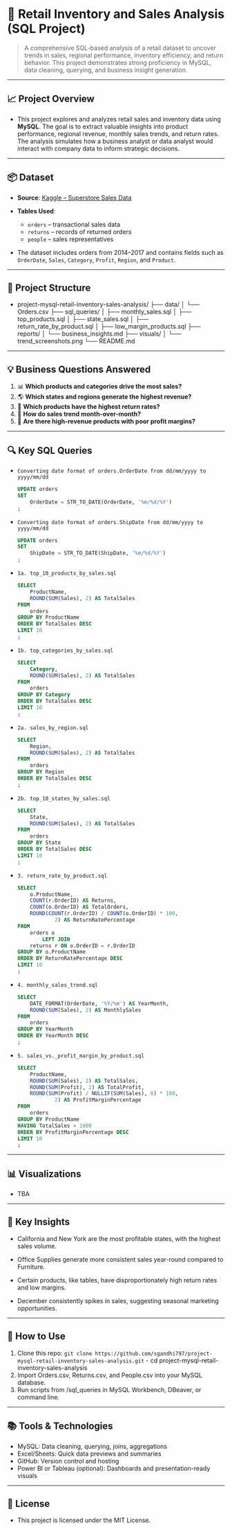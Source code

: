 # 🛒 Retail Inventory and Sales Analysis (SQL Project)

> A comprehensive SQL-based analysis of a retail dataset to uncover trends in sales, regional performance, inventory efficiency, and return behavior. This project demonstrates strong proficiency in MySQL, data cleaning, querying, and business insight generation.

---

## 📈 Project Overview

- This project explores and analyzes retail sales and inventory data using **MySQL**. The goal is to extract valuable insights into product performance, regional revenue, monthly sales trends, and return rates. The analysis simulates how a business analyst or data analyst would interact with company data to inform strategic decisions.

---

## 📦 Dataset

- **Source**: [Kaggle – Superstore Sales Data](https://www.kaggle.com/datasets/vivek468/superstore-dataset-final)
- **Tables Used**:
  - `orders` – transactional sales data
  - `returns` – records of returned orders
  - `people` – sales representatives

- The dataset includes orders from 2014–2017 and contains fields such as `OrderDate`, `Sales`, `Category`, `Profit`, `Region`, and `Product`.

---

## 🧱 Project Structure

- project-mysql-retail-inventory-sales-analysis/ 
├── data/ 
│ └── Orders.csv 
├── sql_queries/ 
│ ├── monthly_sales.sql 
│ ├── top_products.sql 
│ ├── state_sales.sql 
│ ├── return_rate_by_product.sql 
│ ├── low_margin_products.sql 
├── reports/ 
│ └── business_insights.md 
├── visuals/ 
│ └── trend_screenshots.png 
└── README.md

---

## 💡 Business Questions Answered

1. 📊 **Which products and categories drive the most sales?**
2. 🌎 **Which states and regions generate the highest revenue?**
3. 🔁 **Which products have the highest return rates?**
4. 📆 **How do sales trend month-over-month?**
5. 💸 **Are there high-revenue products with poor profit margins?**

---

## 🔍 Key SQL Queries

- `Converting date format of orders.OrderDate from dd/mm/yyyy to yyyy/mm/dd`
  ```sql
  UPDATE orders 
  SET 
      OrderDate = STR_TO_DATE(OrderDate, '%m/%d/%Y')
  ;

- `Converting date format of orders.ShipDate from dd/mm/yyyy to yyyy/mm/dd`
  ```sql
  UPDATE orders 
  SET 
      ShipDate = STR_TO_DATE(ShipDate, '%m/%d/%Y')
  ;

- `1a. top_10_products_by_sales.sql`
  ```sql
  SELECT 
      ProductName, 
      ROUND(SUM(Sales), 2) AS TotalSales
  FROM
      orders
  GROUP BY ProductName
  ORDER BY TotalSales DESC
  LIMIT 10
  ;

- `1b. top_categories_by_sales.sql`
  ```sql
  SELECT 
      Category, 
      ROUND(SUM(Sales), 2) AS TotalSales
  FROM
      orders
  GROUP BY Category
  ORDER BY TotalSales DESC
  LIMIT 10
  ;

- `2a. sales_by_region.sql`
  ```sql
  SELECT 
      Region, 
      ROUND(SUM(Sales), 2) AS TotalSales
  FROM
      orders
  GROUP BY Region
  ORDER BY TotalSales DESC
  ;

- `2b. top_10_states_by_sales.sql`
  ```sql
  SELECT 
      State, 
      ROUND(SUM(Sales), 2) AS TotalSales
  FROM
      orders
  GROUP BY State
  ORDER BY TotalSales DESC
  LIMIT 10
  ;

- `3. return_rate_by_product.sql`
  ```sql
  SELECT 
      o.ProductName,
      COUNT(r.OrderID) AS Returns,
      COUNT(o.OrderID) AS TotalOrders,
      ROUND(COUNT(r.OrderID) / COUNT(o.OrderID) * 100,
              2) AS ReturnRatePercentage
  FROM
      orders o
          LEFT JOIN
      returns r ON o.OrderID = r.OrderID
  GROUP BY o.ProductName
  ORDER BY ReturnRatePercentage DESC
  LIMIT 10
  ;

- `4. monthly_sales_trend.sql`
  ```sql
  SELECT 
      DATE_FORMAT(OrderDate, '%Y/%m') AS YearMonth,
      ROUND(SUM(Sales), 2) AS MonthlySales
  FROM
      orders
  GROUP BY YearMonth
  ORDER BY YearMonth DESC
  ;

- `5. sales_vs._profit_margin_by_product.sql`
  ```sql
  SELECT 
      ProductName,
      ROUND(SUM(Sales), 2) AS TotalSales,
      ROUND(SUM(Profit), 2) AS TotalProfit,
      ROUND(SUM(Profit) / NULLIF(SUM(Sales), 0) * 100,
              2) AS ProfitMarginPercentage
  FROM
      orders
  GROUP BY ProductName
  HAVING TotalSales > 1000
  ORDER BY ProfitMarginPercentage DESC
  LIMIT 10
  ;

---

## 📊 Visualizations

- TBA

---

## 📌 Key Insights
- California and New York are the most profitable states, with the highest sales volume.

- Office Supplies generate more consistent sales year-round compared to Furniture.

- Certain products, like tables, have disproportionately high return rates and low margins.

- December consistently spikes in sales, suggesting seasonal marketing opportunities.

---

## 🚀 How to Use

1. Clone this repo:
   `git clone https://github.com/sgandhi797/project-mysql-retail-inventory-sales-analysis.git` - cd project-mysql-retail-inventory-sales-analysis
3. Import Orders.csv, Returns.csv, and People.csv into your MySQL database.
4. Run scripts from /sql_queries in MySQL Workbench, DBeaver, or command line.

---

## 📚 Tools & Technologies

- MySQL: Data cleaning, querying, joins, aggregations
- Excel/Sheets: Quick data previews and summaries
- GitHub: Version control and hosting
- Power BI or Tableau (optional): Dashboards and presentation-ready visuals

---

## 📄 License
- This project is licensed under the MIT License.
